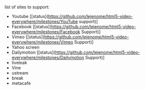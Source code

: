 list of sites to support:
  - Youtube
    [[status](https://github.com/lejenome/html5-video-everywhere/milestones/YouTube support)]
  - Facebook
    [[status](https://github.com/lejenome/html5-video-everywhere/milestones/Facebook Support)]
  - Vimeo
    [[status](https://github.com/lejenome/html5-video-everywhere/milestones/Vimeo Support)]
  - Yahoo screen
  - Dailymotion
    [[status](https://github.com/lejenome/html5-video-everywhere/milestones/Dailymotion Support)]
  - liveleak
  - Vine
  - ustream
  - break
  - metacafe
